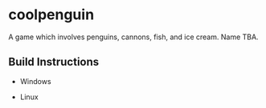 # coolpenguin

A game which involves penguins, cannons, fish, and ice cream. Name TBA.

## Build Instructions

- Windows

- Linux
